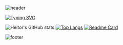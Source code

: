 ![header](https://capsule-render.vercel.app/api?type=waving&color=DB44FD&height=150&section=header&fontSize=90)


[![Typing SVG](https://readme-typing-svg.demolab.com?font=Fira+Code&pause=1000&color=DB44FD&center=true&width=435&lines=Hi!+I'm++Heitor+Santos;I'm+studying+for+web+development)](https://git.io/typing-svg)


![Heitor's GitHub stats](https://github-readme-stats.vercel.app/api?username=heitorkkj&show_icons=true&theme=dracula)
[![Top Langs](https://github-readme-stats.vercel.app/api/top-langs/?username=heitorkkj&langs_count=8)](https://github.com/heitorkkj/heitorkkj.github.io)
[![Readme Card](https://github-readme-stats.vercel.app/api/pin/?username=heitorkkj&repo=heitorkkj.github.io)](https://github.com/heitorkkj/heitorkkj.github.io)

<!--
**heitorkkj/heitorkkj** is a ✨ _special_ ✨ repository because its `README.md` (this file) appears on your GitHub profile.

Here are some ideas to get you started:

- 🔭 I’m currently working on ...
- 🌱 I’m currently learning ...
- 👯 I’m looking to collaborate on ...
- 🤔 I’m looking for help with ...
- 💬 Ask me about ...
- 📫 How to reach me: ...
- 😄 Pronouns: ...
- ⚡ Fun fact: ...
-->

![footer](https://capsule-render.vercel.app/api?type=waving&color=DB44FD&height=150&section=footer&fontSize=90)
